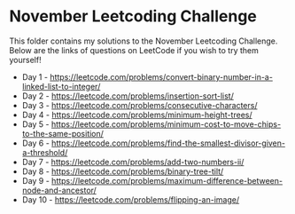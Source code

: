 # November Leetcoding Challenge

This folder contains my solutions to the November Leetcoding Challenge. Below are the links of questions on LeetCode if you wish to try them yourself!

* Day 1 - https://leetcode.com/problems/convert-binary-number-in-a-linked-list-to-integer/
* Day 2 - https://leetcode.com/problems/insertion-sort-list/
* Day 3 - https://leetcode.com/problems/consecutive-characters/
* Day 4 - https://leetcode.com/problems/minimum-height-trees/
* Day 5 - https://leetcode.com/problems/minimum-cost-to-move-chips-to-the-same-position/
* Day 6 - https://leetcode.com/problems/find-the-smallest-divisor-given-a-threshold/
* Day 7 - https://leetcode.com/problems/add-two-numbers-ii/
* Day 8 - https://leetcode.com/problems/binary-tree-tilt/
* Day 9 - https://leetcode.com/problems/maximum-difference-between-node-and-ancestor/
* Day 10 - https://leetcode.com/problems/flipping-an-image/
